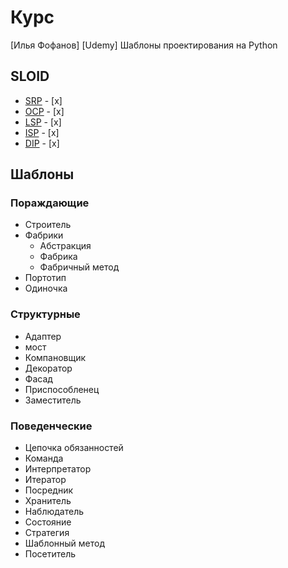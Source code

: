 # Курс

[Илья Фофанов] [Udemy] Шаблоны проектирования на Python

## SLOID

- [SRP](https://github.com/Pauelbel/Courses/blob/main/Design_patterns/_SOLID/SRP.py) - [x] 
- [OCP](https://github.com/Pauelbel/Courses/blob/main/Design_patterns/_SOLID/OCP.py) - [x] 
- [LSP](https://github.com/Pauelbel/Courses/blob/main/Design_patterns/_SOLID/LSP.py) - [x] 
- [ISP](https://github.com/Pauelbel/Courses/blob/main/Design_patterns/_SOLID/ISP.py) - [x] 
- [DIP](https://github.com/Pauelbel/Courses/blob/main/Design_patterns/_SOLID/DIP.py) - [x] 


## Шаблоны
### Пораждающие
- Строитель
- Фабрики 
  - Абстракция
  - Фабрика
  - Фабричный метод
- Портотип
-  Одиночка

### Структурные
- Адаптер
- мост
- Компановщик
- Декоратор
- Фасад
- Приспособленец
- Заместитель

### Поведенческие
- Цепочка обязанностей
- Команда
- Интерпретатор
- Итератор
- Посредник
- Хранитель
- Наблюдатель
- Состояние
- Стратегия
- Шаблонный метод
- Посетитель
